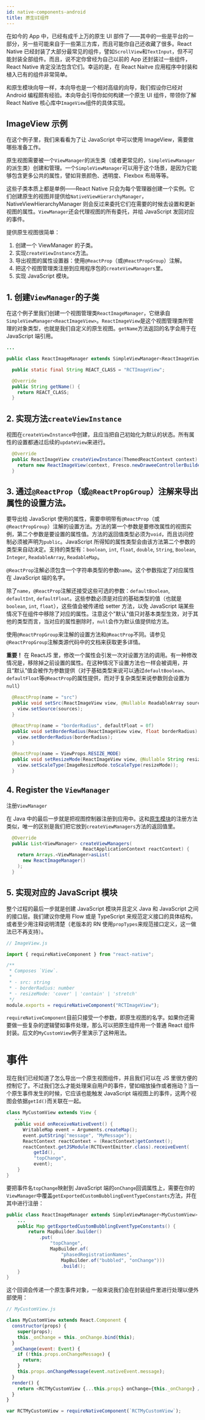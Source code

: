 ```yaml
---
id: native-components-android
title: 原生UI组件
---
```


在如今的 App 中，已经有成千上万的原生 UI 部件了——其中的一些是平台的一部分，另一些可能来自于一些第三方库，而且可能你自己还收藏了很多。React Native 已经封装了大部分最常见的组件，譬如`ScrollView`和`TextInput`，但不可能封装全部组件。而且，说不定你曾经为自己以前的 App 还封装过一些组件，React Native 肯定没法包含它们。幸运的是，在 React Naitve 应用程序中封装和植入已有的组件非常简单。

和原生模块向导一样，本向导也是一个相对高级的向导，我们假设你已经对 Android 编程颇有经验。本向导会引导你如何构建一个原生 UI 组件，带领你了解 React Native 核心库中`ImageView`组件的具体实现。

## ImageView 示例

在这个例子里，我们来看看为了让 JavaScript 中可以使用 ImageView，需要做哪些准备工作。

原生视图需要被一个`ViewManager`的派生类（或者更常见的，`SimpleViewManager`的派生类）创建和管理。一个`SimpleViewManager`可以用于这个场景，是因为它能够包含更多公共的属性，譬如背景颜色、透明度、Flexbox 布局等等。

这些子类本质上都是单例——React Native 只会为每个管理器创建一个实例。它们创建原生的视图并提供给`NativeViewHierarchyManager`，NativeViewHierarchyManager 则会反过来委托它们在需要的时候去设置和更新视图的属性。`ViewManager`还会代理视图的所有委托，并给 JavaScript 发回对应的事件。

提供原生视图很简单：

1.  创建一个 ViewManager 的子类。
2.  实现`createViewInstance`方法。
3.  导出视图的属性设置器：使用`@ReactProp`（或`@ReactPropGroup`）注解。
4.  把这个视图管理类注册到应用程序包的`createViewManagers`里。
5.  实现 JavaScript 模块。

## 1. 创建`ViewManager`的子类

在这个例子里我们创建一个视图管理类`ReactImageManager`，它继承自`SimpleViewManager<ReactImageView>`。`ReactImageView`是这个视图管理类所管理的对象类型，也就是我们自定义的原生视图。`getName`方法返回的名字会用于在 JavaScript 端引用。

```java
...

public class ReactImageManager extends SimpleViewManager<ReactImageView> {

  public static final String REACT_CLASS = "RCTImageView";

  @Override
  public String getName() {
    return REACT_CLASS;
  }
```

## 2. 实现方法`createViewInstance`

视图在`createViewInstance`中创建，且应当把自己初始化为默认的状态。所有属性的设置都通过后续的`updateView`来进行。

```java
  @Override
  public ReactImageView createViewInstance(ThemedReactContext context) {
    return new ReactImageView(context, Fresco.newDraweeControllerBuilder(), mCallerContext);
  }
```

## 3. 通过`@ReactProp`（或`@ReactPropGroup`）注解来导出属性的设置方法。

要导出给 JavaScript 使用的属性，需要申明带有`@ReactProp`（或`@ReactPropGroup`）注解的设置方法。方法的第一个参数是要修改属性的视图实例，第二个参数是要设置的属性值。方法的返回值类型必须为`void`，而且访问控制必须被声明为`public`。JavaScript 所得知的属性类型会由该方法第二个参数的类型来自动决定。支持的类型有：`boolean`, `int`, `float`, `double`, `String`, `Boolean`, `Integer`, `ReadableArray`, `ReadableMap`。

`@ReactProp`注解必须包含一个字符串类型的参数`name`。这个参数指定了对应属性在 JavaScript 端的名字。

除了`name`，`@ReactProp`注解还接受这些可选的参数：`defaultBoolean`, `defaultInt`, `defaultFloat`。这些参数必须是对应的基础类型的值（也就是`boolean`, `int`, `float`），这些值会被传递给 setter 方法，以免 JavaScript 端某些情况下在组件中移除了对应的属性。注意这个"默认"值只对基本类型生效，对于其他的类型而言，当对应的属性删除时，`null`会作为默认值提供给方法。

使用`@ReactPropGroup`来注解的设置方法和`@ReactProp`不同。请参见`@ReactPropGroup`注解类源代码中的文档来获取更多详情。

**重要！** 在 ReactJS 里，修改一个属性会引发一次对设置方法的调用。有一种修改情况是，移除掉之前设置的属性。在这种情况下设置方法也一样会被调用，并且“默认”值会被作为参数提供（对于基础类型来说可以通过`defaultBoolean`、`defaultFloat`等`@ReactProp`的属性提供，而对于复杂类型来说参数则会设置为`null`）

```java
  @ReactProp(name = "src")
  public void setSrc(ReactImageView view, @Nullable ReadableArray sources) {
    view.setSource(sources);
  }

  @ReactProp(name = "borderRadius", defaultFloat = 0f)
  public void setBorderRadius(ReactImageView view, float borderRadius) {
    view.setBorderRadius(borderRadius);
  }

  @ReactProp(name = ViewProps.RESIZE_MODE)
  public void setResizeMode(ReactImageView view, @Nullable String resizeMode) {
    view.setScaleType(ImageResizeMode.toScaleType(resizeMode));
  }
```

## 4. Register the `ViewManager`

注册`ViewManager`

在 Java 中的最后一步就是把视图控制器注册到应用中。这和[原生模块](native-modules-android.md)的注册方法类似，唯一的区别是我们把它放到`createViewManagers`方法的返回值里。

```java
  @Override
  public List<ViewManager> createViewManagers(
                            ReactApplicationContext reactContext) {
    return Arrays.<ViewManager>asList(
      new ReactImageManager()
    );
  }
```

## 5. 实现对应的 JavaScript 模块

整个过程的最后一步就是创建 JavaScript 模块并且定义 Java 和 JavaScript 之间的接口层。我们建议你使用 Flow 或是 TypeScript 来规范定义接口的具体结构，或者至少用注释说明清楚（老版本的 RN 使用`propTypes`来规范接口定义，这一做法已不再支持）。

```javascript
// ImageView.js

import { requireNativeComponent } from "react-native";

/**
 * Composes `View`.
 *
 * - src: string
 * - borderRadius: number
 * - resizeMode: 'cover' | 'contain' | 'stretch'
 */
module.exports = requireNativeComponent("RCTImageView");
```

`requireNativeComponent`目前只接受一个参数，即原生视图的名字。如果你还需要做一些复杂的逻辑譬如事件处理，那么可以把原生组件用一个普通 React 组件封装。后文的`MyCustomView`例子里演示了这种用法。

# 事件

现在我们已经知道了怎么导出一个原生视图组件，并且我们可以在 JS 里很方便的控制它了。不过我们怎么才能处理来自用户的事件，譬如缩放操作或者拖动？当一个原生事件发生的时候，它应该也能触发 JavaScript 端视图上的事件，这两个视图会依据`getId()`而关联在一起。

```java
class MyCustomView extends View {
   ...
   public void onReceiveNativeEvent() {
      WritableMap event = Arguments.createMap();
      event.putString("message", "MyMessage");
      ReactContext reactContext = (ReactContext)getContext();
      reactContext.getJSModule(RCTEventEmitter.class).receiveEvent(
          getId(),
          "topChange",
          event);
    }
}
```

要把事件名`topChange`映射到 JavaScript 端的`onChange`回调属性上，需要在你的`ViewManager`中覆盖`getExportedCustomBubblingEventTypeConstants`方法，并在其中进行注册：

```java
public class ReactImageManager extends SimpleViewManager<MyCustomView> {
    ...
    public Map getExportedCustomBubblingEventTypeConstants() {
        return MapBuilder.builder()
            .put(
                "topChange",
                MapBuilder.of(
                    "phasedRegistrationNames",
                    MapBuilder.of("bubbled", "onChange")))
                    .build();
    }
}
```

这个回调会传递一个原生事件对象，一般来说我们会在封装组件里进行处理以便外部使用：

```javascript
// MyCustomView.js

class MyCustomView extends React.Component {
  constructor(props) {
    super(props);
    this._onChange = this._onChange.bind(this);
  }
  _onChange(event: Event) {
    if (!this.props.onChangeMessage) {
      return;
    }
    this.props.onChangeMessage(event.nativeEvent.message);
  }
  render() {
    return <RCTMyCustomView {...this.props} onChange={this._onChange} />;
  }
}

var RCTMyCustomView = requireNativeComponent(`RCTMyCustomView`);
```
